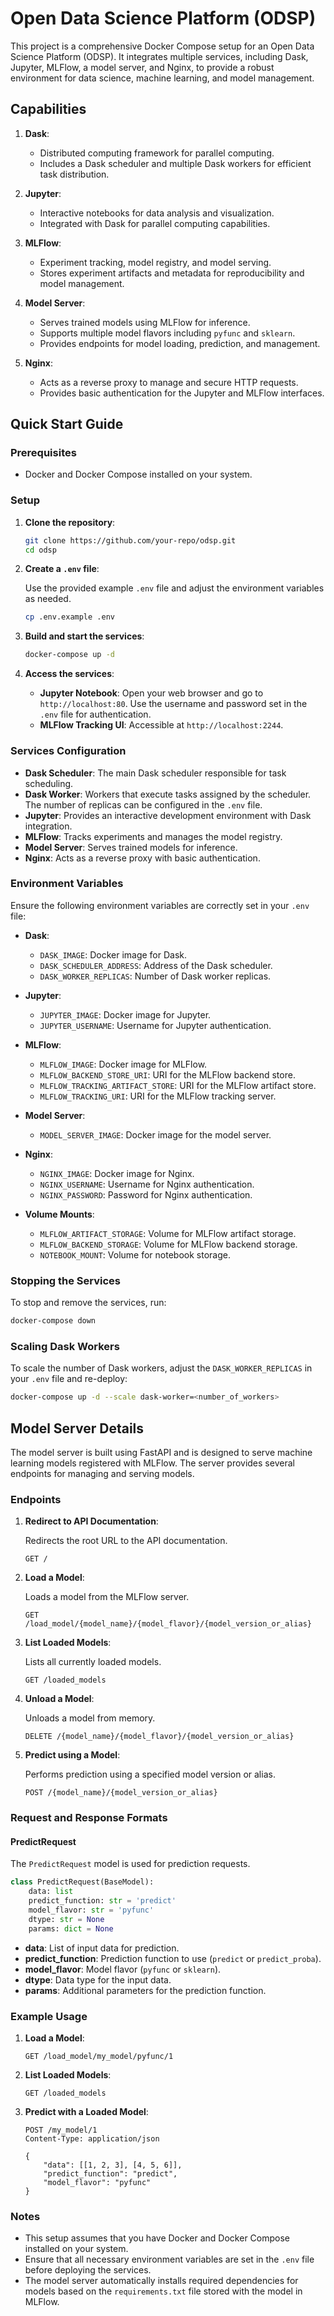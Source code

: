 # Open Data Science Platform (ODSP)

This project is a comprehensive Docker Compose setup for an Open Data Science Platform (ODSP). It integrates multiple services, including Dask, Jupyter, MLFlow, a model server, and Nginx, to provide a robust environment for data science, machine learning, and model management.

## Capabilities

1. **Dask**:
   - Distributed computing framework for parallel computing.
   - Includes a Dask scheduler and multiple Dask workers for efficient task distribution.

2. **Jupyter**:
   - Interactive notebooks for data analysis and visualization.
   - Integrated with Dask for parallel computing capabilities.

3. **MLFlow**:
   - Experiment tracking, model registry, and model serving.
   - Stores experiment artifacts and metadata for reproducibility and model management.

4. **Model Server**:
   - Serves trained models using MLFlow for inference.
   - Supports multiple model flavors including `pyfunc` and `sklearn`.
   - Provides endpoints for model loading, prediction, and management.

5. **Nginx**:
   - Acts as a reverse proxy to manage and secure HTTP requests.
   - Provides basic authentication for the Jupyter and MLFlow interfaces.

## Quick Start Guide

### Prerequisites

- Docker and Docker Compose installed on your system.

### Setup

1. **Clone the repository**:

    ```bash
    git clone https://github.com/your-repo/odsp.git
    cd odsp
    ```

2. **Create a `.env` file**:

    Use the provided example `.env` file and adjust the environment variables as needed.

    ```bash
    cp .env.example .env
    ```

3. **Build and start the services**:

    ```bash
    docker-compose up -d
    ```

4. **Access the services**:

    - **Jupyter Notebook**: Open your web browser and go to `http://localhost:80`. Use the username and password set in the `.env` file for authentication.
    - **MLFlow Tracking UI**: Accessible at `http://localhost:2244`.

### Services Configuration

- **Dask Scheduler**: The main Dask scheduler responsible for task scheduling.
- **Dask Worker**: Workers that execute tasks assigned by the scheduler. The number of replicas can be configured in the `.env` file.
- **Jupyter**: Provides an interactive development environment with Dask integration.
- **MLFlow**: Tracks experiments and manages the model registry.
- **Model Server**: Serves trained models for inference.
- **Nginx**: Acts as a reverse proxy with basic authentication.

### Environment Variables

Ensure the following environment variables are correctly set in your `.env` file:

- **Dask**:
  - `DASK_IMAGE`: Docker image for Dask.
  - `DASK_SCHEDULER_ADDRESS`: Address of the Dask scheduler.
  - `DASK_WORKER_REPLICAS`: Number of Dask worker replicas.

- **Jupyter**:
  - `JUPYTER_IMAGE`: Docker image for Jupyter.
  - `JUPYTER_USERNAME`: Username for Jupyter authentication.

- **MLFlow**:
  - `MLFLOW_IMAGE`: Docker image for MLFlow.
  - `MLFLOW_BACKEND_STORE_URI`: URI for the MLFlow backend store.
  - `MLFLOW_TRACKING_ARTIFACT_STORE`: URI for the MLFlow artifact store.
  - `MLFLOW_TRACKING_URI`: URI for the MLFlow tracking server.

- **Model Server**:
  - `MODEL_SERVER_IMAGE`: Docker image for the model server.

- **Nginx**:
  - `NGINX_IMAGE`: Docker image for Nginx.
  - `NGINX_USERNAME`: Username for Nginx authentication.
  - `NGINX_PASSWORD`: Password for Nginx authentication.

- **Volume Mounts**:
  - `MLFLOW_ARTIFACT_STORAGE`: Volume for MLFlow artifact storage.
  - `MLFLOW_BACKEND_STORAGE`: Volume for MLFlow backend storage.
  - `NOTEBOOK_MOUNT`: Volume for notebook storage.

### Stopping the Services

To stop and remove the services, run:

```bash
docker-compose down
```

### Scaling Dask Workers

To scale the number of Dask workers, adjust the `DASK_WORKER_REPLICAS` in your `.env` file and re-deploy:

```bash
docker-compose up -d --scale dask-worker=<number_of_workers>
```

## Model Server Details

The model server is built using FastAPI and is designed to serve machine learning models registered with MLFlow. The server provides several endpoints for managing and serving models.

### Endpoints

1. **Redirect to API Documentation**:

    Redirects the root URL to the API documentation.

    ```http
    GET /
    ```

2. **Load a Model**:

    Loads a model from the MLFlow server.

    ```http
    GET /load_model/{model_name}/{model_flavor}/{model_version_or_alias}
    ```

3. **List Loaded Models**:

    Lists all currently loaded models.

    ```http
    GET /loaded_models
    ```

4. **Unload a Model**:

    Unloads a model from memory.

    ```http
    DELETE /{model_name}/{model_flavor}/{model_version_or_alias}
    ```

5. **Predict using a Model**:

    Performs prediction using a specified model version or alias.

    ```http
    POST /{model_name}/{model_version_or_alias}
    ```

### Request and Response Formats

#### PredictRequest

The `PredictRequest` model is used for prediction requests.

```python
class PredictRequest(BaseModel):
    data: list
    predict_function: str = 'predict'
    model_flavor: str = 'pyfunc'
    dtype: str = None
    params: dict = None
```

- **data**: List of input data for prediction.
- **predict_function**: Prediction function to use (`predict` or `predict_proba`).
- **model_flavor**: Model flavor (`pyfunc` or `sklearn`).
- **dtype**: Data type for the input data.
- **params**: Additional parameters for the prediction function.

### Example Usage

1. **Load a Model**:

    ```http
    GET /load_model/my_model/pyfunc/1
    ```

2. **List Loaded Models**:

    ```http
    GET /loaded_models
    ```

3. **Predict with a Loaded Model**:

    ```http
    POST /my_model/1
    Content-Type: application/json

    {
        "data": [[1, 2, 3], [4, 5, 6]],
        "predict_function": "predict",
        "model_flavor": "pyfunc"
    }
    ```

### Notes

- This setup assumes that you have Docker and Docker Compose installed on your system.
- Ensure that all necessary environment variables are set in the `.env` file before deploying the services.
- The model server automatically installs required dependencies for models based on the `requirements.txt` file stored with the model in MLFlow.

